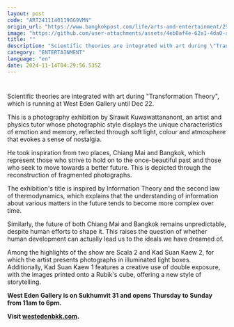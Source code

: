 ```yaml
---
layout: post
code: "ART2411140119GG9VMN"
origin_url: "https://www.bangkokpost.com/life/arts-and-entertainment/2901987/photo-exhibition-captures-the-essence-of-change"
image: "https://github.com/user-attachments/assets/4eb0af4e-62a1-4da0-a7e0-1d63e9097052"
title: ""
description: "Scientific theories are integrated with art during \"Transformation Theory\", which is running at West Eden Gallery until Dec 22."
category: "ENTERTAINMENT"
language: "en"
date: 2024-11-14T04:29:56.535Z
---
```


# 

Scientific theories are integrated with art during "Transformation Theory", which is running at West Eden Gallery until Dec 22.

This is a photography exhibition by Sirawit Kuwawattananont, an artist and physics tutor whose photographic style displays the unique characteristics of emotion and memory, reflected through soft light, colour and atmosphere that evokes a sense of nostalgia.

He took inspiration from two places, Chiang Mai and Bangkok, which represent those who strive to hold on to the once-beautiful past and those who seek to move towards a better future. This is depicted through the reconstruction of fragmented photographs.

The exhibition's title is inspired by Information Theory and the second law of thermodynamics, which explains that the understanding of information about various matters in the future tends to become more complex over time.

Similarly, the future of both Chiang Mai and Bangkok remains unpredictable, despite human efforts to shape it. This raises the question of whether human development can actually lead us to the ideals we have dreamed of.

Among the highlights of the show are Scala 2 and Kad Suan Kaew 2, for which the artist presents photographs in illuminated light boxes. Additionally, Kad Suan Kaew 1 features a creative use of double exposure, with the images printed onto a Rubik's cube, offering a new style of storytelling.

**West Eden Gallery is on Sukhumvit 31 and opens Thursday to Sunday from 11am to 6pm.**

**Visit [westedenbkk.com](https://www.westedenbkk.com).**